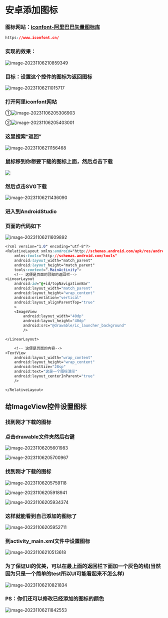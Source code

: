 # 安卓添加图标

### 图标网站：[iconfont-阿里巴巴矢量图标库](https://www.iconfont.cn/)

```css
https://www.iconfont.cn/
```

### 实现的效果：

![image-20231106210859349](https://voyager0587.oss-cn-guangzhou.aliyuncs.com/%E7%AC%94%E8%AE%B0%E5%9B%BE%E7%89%87/202311062108374.png)

### 目标：设置这个控件的图标为返回图标

![image-20231106211015717](https://voyager0587.oss-cn-guangzhou.aliyuncs.com/%E7%AC%94%E8%AE%B0%E5%9B%BE%E7%89%87/202311062110751.png)

### 打开阿里iconfont网站



①![image-20231106205306903](https://voyager0587.oss-cn-guangzhou.aliyuncs.com/%E7%AC%94%E8%AE%B0%E5%9B%BE%E7%89%87/202311062053186.png)

②![image-20231106205403001](https://voyager0587.oss-cn-guangzhou.aliyuncs.com/%E7%AC%94%E8%AE%B0%E5%9B%BE%E7%89%87/202311062054069.png)

### 这里搜索“返回”

![image-20231106211156468](https://voyager0587.oss-cn-guangzhou.aliyuncs.com/%E7%AC%94%E8%AE%B0%E5%9B%BE%E7%89%87/202311062111525.png)

### 鼠标移到你想要下载的图标上面，然后点击下载

![](https://voyager0587.oss-cn-guangzhou.aliyuncs.com/%E7%AC%94%E8%AE%B0%E5%9B%BE%E7%89%87/202311062111310.png)



### 然后点击SVG下载

![image-20231106211436090](https://voyager0587.oss-cn-guangzhou.aliyuncs.com/%E7%AC%94%E8%AE%B0%E5%9B%BE%E7%89%87/202311062114140.png)



### 进入到AndroidStudio

### 页面的代码如下

![image-20231106211609892](https://voyager0587.oss-cn-guangzhou.aliyuncs.com/%E7%AC%94%E8%AE%B0%E5%9B%BE%E7%89%87/202311062116955.png)



```css
<?xml version="1.0" encoding="utf-8"?>
<RelativeLayout xmlns:android="http://schemas.android.com/apk/res/android"
    xmlns:tools="http://schemas.android.com/tools"
    android:layout_width="match_parent"
    android:layout_height="match_parent"
    tools:context=".MainActivity">
    <!-- 这便是页面的顶部的返回栏-->
<LinearLayout
    android:id="@+id/topNavigationBar"
    android:layout_width="match_parent"
    android:layout_height="wrap_content"
    android:orientation="vertical"
    android:layout_alignParentTop="true"
    >
    <ImageView
        android:layout_width="40dp"
        android:layout_height="40dp"
        android:src="@drawable/ic_launcher_background"
        />

</LinearLayout>

    <!-- 这便是页面的内容-->
<TextView
    android:layout_width="wrap_content"
    android:layout_height="wrap_content"
    android:textSize="28sp"
    android:text="这是一个图标演示"
    android:layout_centerInParent="true"
    />

</RelativeLayout>
```



## 给ImageView控件设置图标

### **找到刚才下载的图标**

### 点击drawable文件夹然后右键

![image-20231106205601983](https://voyager0587.oss-cn-guangzhou.aliyuncs.com/%E7%AC%94%E8%AE%B0%E5%9B%BE%E7%89%87/202311062056066.png)

![image-20231106205700967](https://voyager0587.oss-cn-guangzhou.aliyuncs.com/%E7%AC%94%E8%AE%B0%E5%9B%BE%E7%89%87/202311062057057.png)

### 找到刚才下载的图标

![image-20231106205759118](https://voyager0587.oss-cn-guangzhou.aliyuncs.com/%E7%AC%94%E8%AE%B0%E5%9B%BE%E7%89%87/202311062057203.png)

![image-20231106205918941](https://voyager0587.oss-cn-guangzhou.aliyuncs.com/%E7%AC%94%E8%AE%B0%E5%9B%BE%E7%89%87/202311062059023.png)

![image-20231106205934374](https://voyager0587.oss-cn-guangzhou.aliyuncs.com/%E7%AC%94%E8%AE%B0%E5%9B%BE%E7%89%87/202311062059466.png)



### 这样就能看到自己添加的图标了

<img src="https://voyager0587.oss-cn-guangzhou.aliyuncs.com/%E7%AC%94%E8%AE%B0%E5%9B%BE%E7%89%87/202311062059786.png" alt="image-20231106205952711"  />

### 到activity_main.xml文件中设置图标

![image-20231106210513618](https://voyager0587.oss-cn-guangzhou.aliyuncs.com/%E7%AC%94%E8%AE%B0%E5%9B%BE%E7%89%87/202311062105674.png)

### 为了保证UI的优美，可以在最上面的返回栏下面加一个灰色的线(当然因为只是一个简单的test所以UI可能看起来不怎么样)

![image-20231106210821834](https://voyager0587.oss-cn-guangzhou.aliyuncs.com/%E7%AC%94%E8%AE%B0%E5%9B%BE%E7%89%87/202311062108902.png)

### PS：你们还可以修改已经添加的图标的颜色

![image-20231106211842553](https://voyager0587.oss-cn-guangzhou.aliyuncs.com/%E7%AC%94%E8%AE%B0%E5%9B%BE%E7%89%87/202311062118604.png)